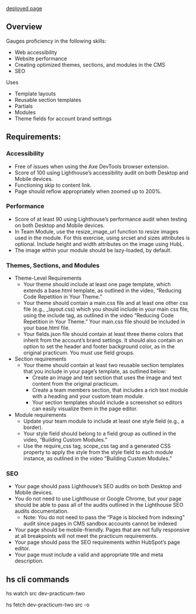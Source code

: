
[deployed page](https://7300aaa2-bebc-47e7-b8b4-f840c4d90643.hubspotpagebuilder.com/practicum-two-torcellini)

## Overview 
Gauges proficiency in the following skills:
- Web accessibility
- Website performance
- Creating optimized themes, sections, and modules in the CMS
- SEO

Uses
- Template layouts
- Reusable section templates
- Partials
- Modules
- Theme fields for account brand settings


## Requirements:
### Accessibility
- Free of issues when using the Axe DevTools browser extension.
- Score of 100 using Lighthouse’s accessibility audit on both Desktop and Mobile devices.
- Functioning skip to content link.
- Page should reflow appropriately when zoomed up to 200%.

### Performance
- Score of at least 90 using Lighthouse’s performance audit when testing on both Desktop and Mobile devices.
- In Team Module, use the resize_image_url function to resize images used in the module. For this exercise, using srcset and sizes attributes is optional. Include height and width attributes on the image using HubL.
- The image within your module should be lazy-loaded, by default.

### Themes, Sections, and Modules
- Theme-Level Requirements
    - Your theme should include at least one page template, which extends a base.html template, as outlined in the video, “Reducing Code Repetition in Your Theme.”
    - Your theme should contain a main.css file and at least one other css file (e.g., _layout.css) which you should include in your main css file, using the include tag, as outlined in the video “Reducing Code Repetition in Your Theme.” Your main.css file should be included in your base.html file.
    - Your fields.json file should contain at least three theme colors that inherit from the account’s brand settings. It should also contain an option to set the header and footer background color, as in the original practicum. You must use field groups.
- Section requirements
    - Your theme should contain at least two reusable section templates that you include in your page’s template, as outlined below:
        - Create an image and text section that uses the image and text content from the original practicum.
        - Create a team members section, that includes a rich text module with a heading and your custom team module.
        - Your section templates should include a screenshot so editors can easily visualize them in the page editor.
- Module requirements
    - Update your team module to include at least one style field (e.g., a border).
    - Your style field should belong to a field group as outlined in the video, “Building Custom Modules.”
    - Use the require_css tag, scope_css tag and a generated CSS property to apply the style from the style field to each module instance, as outlined in the video “Building Custom Modules.”

### SEO
- Your page should pass Lighthouse’s SEO audits on both Desktop and Mobile devices.
- You do not need to use Lighthouse or Google Chrome, but your page should be able to pass all of the audits outlined in the Lighthouse SEO audits documentation.
    - Note: You do not need to pass the “Page is blocked from indexing” audit since pages in CMS sandbox accounts cannot be indexed
- Your page should be mobile-friendly. Pages that are not fully responsive at all breakpoints will not meet the practicum requirements.
- Your page should pass the SEO requirements within HubSpot’s page editor.
- Your page must include a valid and appropriate title and meta description.

## hs cli commands

hs watch src dev-practicum-two

hs fetch dev-practicum-two src -o
